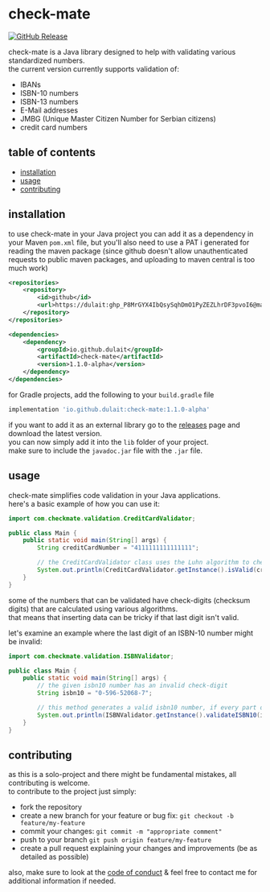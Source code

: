 # check-mate
[![GitHub Release](https://img.shields.io/github/v/release/dulait/check-mate?include_prereleases)](https://github.com/dulait/check-mate/releases)

check-mate is a Java library designed to help with validating various standardized numbers.<br>
the current version currently supports validation of:
- IBANs
- ISBN-10 numbers
- ISBN-13 numbers
- E-Mail addresses
- JMBG (Unique Master Citizen Number for Serbian citizens)
- credit card numbers

## table of contents

- [installation](#installation)
- [usage](#usage)
- [contributing](#contributing)

## installation

to use check-mate in your Java project you can add it as a dependency in your Maven `pom.xml` file, but you'll also need to use a PAT i generated for reading the maven package (since github doesn't allow unauthenticated requests to public maven packages, and uploading to maven central is too much work)
```xml
<repositories>
    <repository>
        <id>github</id>
        <url>https://dulait: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@maven.pkg.github.com/dulait/check-mate</url>
    </repository>
</repositories>

<dependencies>
    <dependency>
        <groupId>io.github.dulait</groupId>
        <artifactId>check-mate</artifactId>
        <version>1.1.0-alpha</version>
    </dependency>
</dependencies>
```


for Gradle projects, add the following to your `build.gradle` file
```groovy
implementation 'io.github.dulait:check-mate:1.1.0-alpha'
```

if you want to add it as an external library go to the [releases](https://github.com/dulait/check-mate/releases) page and download the latest version. <br>
you can now simply add it into the `lib` folder of your project. <br>
make sure to include the `javadoc.jar` file with the `.jar` file.

## usage

check-mate simplifies code validation in your Java applications. <br>
here's a basic example of how you can use it:

```java
import com.checkmate.validation.CreditCardValidator;

public class Main {
    public static void main(String[] args) {
        String creditCardNumber = "4111111111111111";

        // the CreditCardValidator class uses the Luhn algorithm to check if the number is valid
        System.out.println(CreditCardValidator.getInstance().isValid(creditCardNumber)); // will print out true or false, in this case true
    }
}
```
some of the numbers that can be validated have check-digits (checksum digits) that are calculated using various algorithms. <br>
that means that inserting data can be tricky if that last digit isn't valid. <br>

let's examine an example where the last digit of an ISBN-10 number might be invalid:
```java
import com.checkmate.validation.ISBNValidator;

public class Main {
    public static void main(String[] args) {
        // the given isbn10 number has an invalid check-digit
        String isbn10 = "0-596-52068-7";

        // this method generates a valid isbn10 number, if every part of the number is valid except the check-digit
        System.out.println(ISBNValidator.getInstance().validateISBN10(isbn10)); // 0-596-52068-9
    }
}
```

## contributing

as this is a solo-project and there might be fundamental mistakes, all contributing is welcome. <br>
to contribute to the project just simply:
- fork the repository
- create a new branch for your feature or bug fix: `git checkout -b feature/my-feature`
- commit your changes: `git commit -m "appropriate comment"`
- push to your branch `git push origin feature/my-feature`
- create a pull request explaining your changes and improvements (be as detailed as possible)

also, make sure to look at the [code of conduct](CODE_OF_CONDUCT.txt) & feel free to contact me for additional information if needed.
